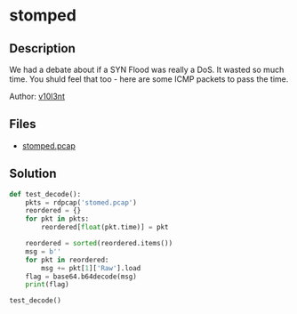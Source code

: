 # stomped

## Description

We had a debate about if a SYN Flood was really a DoS. It wasted so much time. You shuld feel that too - here are some ICMP packets to pass the time. 

Author: [v10l3nt](https://www.tjoconnor.org/vita)

## Files

* [stomped.pcap](files/stomped.pcap)

## Solution

```python
def test_decode():
    pkts = rdpcap('stomed.pcap')
    reordered = {}
    for pkt in pkts:
        reordered[float(pkt.time)] = pkt

    reordered = sorted(reordered.items())
    msg = b''
    for pkt in reordered:
        msg += pkt[1]['Raw'].load
    flag = base64.b64decode(msg)
    print(flag)

test_decode()
```
